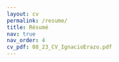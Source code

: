 ```yaml
---
layout: cv
permalink: /resume/
title: Résumé
nav: true
nav_order: 4
cv_pdf: 08_23_CV_IgnacioErazo.pdf
---
```

